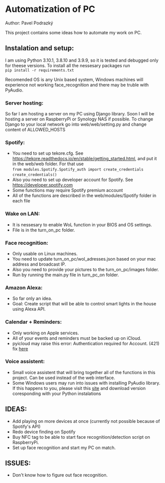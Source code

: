 # Automatization of PC
Author: Pavel Podrazký

This project contains some ideas how to automate my work on PC.

## Instalation and setup:
I am using Python 3.10.1, 3.8.10 and 3.9.9, so it is tested and debugged only for theese versions.
To install all the nessesary packages run <br> 
`pip install -r requirements.txt`

Recomended OS is any Unix based system, Windows machines will experience not working face_recognition and there may be truble with PyAudio.

### Server hosting:
So far I am hosting a server on my PC using Django library. Soon I will be hosting a server on RaspberryPi or Synology NAS if possible.
To change Django to your local network go into web/web/setting.py and change content of ALLOWED_HOSTS 

### Spotify:
* You need to set up tekore.cfg. See https://tekore.readthedocs.io/en/stable/getting_started.html, and put it in the web/web folder. For that use <br>
`from modules.Spotify.Spotify_auth import create_credentials` <br>
`create_credentials()`
* Also you need to set up developer account for Spotify. See https://developer.spotify.com
* Some functions may require Spotify premium account
* All of the functions are described in the web/modules/Spotify folder in each file
### Wake on LAN:
* It is nessesary to enable WoL function in your BIOS and OS settings.
* File is in the turn_on_pc folder.

### Face recognition:
* Only usable on Linux machines.
* You need to update turn_on_pc/wol_adresses.json based on your mac address and broadcast IP.
* Also you need to provide your pictures to the turn_on_pc/images folder.
* Run by running the main.py file in turn_pc_on folder.

### Amazon Alexa:
* So far only an idea.
* Goal: Create script that will be able to control smart lights in the house using Alexa API.

### Calendar + Reminders:
* Only working on Apple services.
* All of your events and reminders must be backed up on iCloud.
* pyicloud may raise this error: Authentication required for Account. (421) <br> fix <a href="Authentication required for Account. (421)">here</a>

### Voice assistent:
* Small voice assistent that will bring together all of the functions in this project. Can be used instead of the web interface.
* Some Windows users may run into issues with installing PyAudio library. If this happens to you, please visit this <a href='https://www.lfd.uci.edu/~gohlke/pythonlibs/#pyaudio'>site</a> and download version coresponding with your Python instalations

## IDEAS:
* Add playing on more devices at once (currently not possible because of Spotify's API)
* Redo device finding on Spotify
* Buy NFC tag to be able to start face recognition/detection script on RaspberryPi.
* Set up face recognition and start my PC on match.

## ISSUES:
* Don't know how to figure out face recognition.
